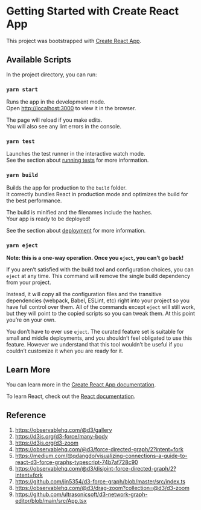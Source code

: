 # Getting Started with Create React App

This project was bootstrapped with [Create React App](https://github.com/facebook/create-react-app).

## Available Scripts

In the project directory, you can run:

### `yarn start`

Runs the app in the development mode.\
Open [http://localhost:3000](http://localhost:3000) to view it in the browser.

The page will reload if you make edits.\
You will also see any lint errors in the console.

### `yarn test`

Launches the test runner in the interactive watch mode.\
See the section about [running tests](https://facebook.github.io/create-react-app/docs/running-tests) for more information.

### `yarn build`

Builds the app for production to the `build` folder.\
It correctly bundles React in production mode and optimizes the build for the best performance.

The build is minified and the filenames include the hashes.\
Your app is ready to be deployed!

See the section about [deployment](https://facebook.github.io/create-react-app/docs/deployment) for more information.

### `yarn eject`

**Note: this is a one-way operation. Once you `eject`, you can’t go back!**

If you aren’t satisfied with the build tool and configuration choices, you can `eject` at any time. This command will remove the single build dependency from your project.

Instead, it will copy all the configuration files and the transitive dependencies (webpack, Babel, ESLint, etc) right into your project so you have full control over them. All of the commands except `eject` will still work, but they will point to the copied scripts so you can tweak them. At this point you’re on your own.

You don’t have to ever use `eject`. The curated feature set is suitable for small and middle deployments, and you shouldn’t feel obligated to use this feature. However we understand that this tool wouldn’t be useful if you couldn’t customize it when you are ready for it.

## Learn More

You can learn more in the [Create React App documentation](https://facebook.github.io/create-react-app/docs/getting-started).

To learn React, check out the [React documentation](https://reactjs.org/).



## Reference
1. https://observablehq.com/@d3/gallery
2. https://d3js.org/d3-force/many-body
3. https://d3js.org/d3-zoom
4. https://observablehq.com/@d3/force-directed-graph/2?intent=fork
5. https://medium.com/@qdangdo/visualizing-connections-a-guide-to-react-d3-force-graphs-typescript-74b7af728c90
6. https://observablehq.com/@d3/disjoint-force-directed-graph/2?intent=fork
7. https://github.com/jin5354/d3-force-graph/blob/master/src/index.ts
8. https://observablehq.com/@d3/drag-zoom?collection=@d3/d3-zoom
9. https://github.com/ultrasonicsoft/d3-network-graph-editor/blob/main/src/App.tsx